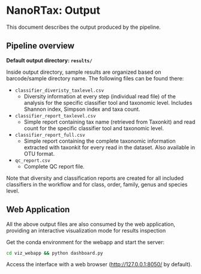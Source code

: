 # NanoRTax: Output

This document describes the output produced by the pipeline.

## Pipeline overview

**Default output directory: `results/`**

Inside output directory, sample results are organized based on barcode/sample directory name. The following files can be found there:

* `classifier_diveristy_taxlevel.csv`
  * Diversity information at every step (individual read file) of the analysis for the specific classifier tool and taxonomic level. Includes Shannon index, Simpson index and taxa count.
* `classifier_report_taxlevel.csv`
  * Simple report containing tax name (retrieved from Taxonkit) and read count for the specific classifier tool and taxonomic level. 
* `classifier_report_full.csv`
  * Simple report containing the complete taxonomic information extracted with taxonkit for every read in the dataset. Also available in OTU format.
* `qc_report.csv`
  * Complete QC report file.

Note that diversity and classification reports are created for all included classifiers in the workflow and for class, order, family, genus and species level.

## Web Application

All the above output files are also consumed by the web application, providing an interactive visualization mode for results inspection

Get the conda environment for the webapp and start the server:
```bash
cd viz_webapp && python dashboard.py
```
Access the interface with a web browser (http://127.0.0.1:8050/ by default).
